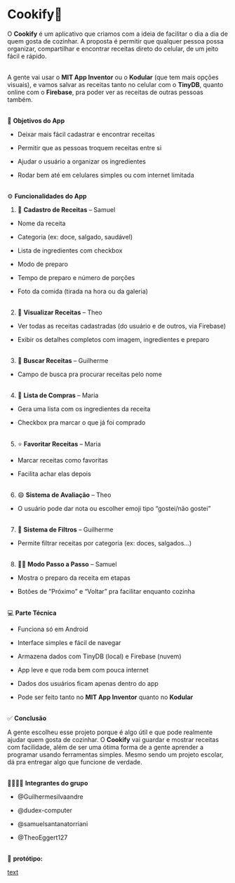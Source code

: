 # Cookify🍴


O **Cookify** é um aplicativo que criamos com a ideia de facilitar o dia a dia de quem gosta de cozinhar. A proposta é permitir que qualquer pessoa possa organizar, compartilhar e encontrar receitas direto do celular, de um jeito fácil e rápido.<br><br>

A gente vai usar o **MIT App Inventor** ou o **Kodular** (que tem mais opções visuais), e vamos salvar as receitas tanto no celular com o **TinyDB**, quanto online com o **Firebase**, pra poder ver as receitas de outras pessoas também.<br><br>

🎯 **Objetivos do App**

* Deixar mais fácil cadastrar e encontrar receitas

* Permitir que as pessoas troquem receitas entre si

* Ajudar o usuário a organizar os ingredientes

* Rodar bem até em celulares simples ou com internet limitada<br><br>


⚙️ **Funcionalidades do App**

1. 📝 **Cadastro de Receitas** – Samuel

* Nome da receita

* Categoria (ex: doce, salgado, saudável)

* Lista de ingredientes com checkbox

* Modo de preparo

* Tempo de preparo e número de porções

* Foto da comida (tirada na hora ou da galeria)<br><br>


2. 👀 **Visualizar Receitas** – Theo

* Ver todas as receitas cadastradas (do usuário e de outros, via Firebase)

* Exibir os detalhes completos com imagem, ingredientes e preparo<br><br>


3. 🔎 **Buscar Receitas** – Guilherme

* Campo de busca pra procurar receitas pelo nome<br><br>


4. 🛒 **Lista de Compras** – Maria

* Gera uma lista com os ingredientes da receita

* Checkbox pra marcar o que já foi comprado<br><br>


5. ⭐ **Favoritar Receitas** – Maria

* Marcar receitas como favoritas

* Facilita achar elas depois<br><br>


6. 😄 **Sistema de Avaliação** – Theo

* O usuário pode dar nota ou escolher emoji tipo “gostei/não gostei”<br><br>


7. 🧁 **Sistema de Filtros** – Guilherme

* Permite filtrar receitas por categoria (ex: doces, salgados...)<br><br>


8. 👨‍🍳 **Modo Passo a Passo** – Samuel

* Mostra o preparo da receita em etapas

* Botões de “Próximo” e “Voltar” pra facilitar enquanto cozinha<br><br>


💻 **Parte Técnica**

* Funciona só em Android

* Interface simples e fácil de navegar

* Armazena dados com TinyDB (local) e Firebase (nuvem)

* App leve e que roda bem com pouca internet

* Dados dos usuários ficam apenas dentro do app

* Pode ser feito tanto no **MIT App Inventor** quanto no **Kodular**<br><br>


✅ **Conclusão**

A gente escolheu esse projeto porque é algo útil e que pode realmente ajudar quem gosta de cozinhar. O **Cookify** vai guardar e mostrar receitas com facilidade, além de ser uma ótima forma de a gente aprender a programar usando ferramentas simples. Mesmo sendo um projeto escolar, dá pra entregar algo que funcione de verdade.<br><br>


👨‍👩‍👧‍👦 **Integrantes do grupo**

* @Guilhermesilvaandre<br>

* @dudex-computer<br>

* @samuelsantanatorriani<br>

* @TheoEggert127<br><br>

📱 **protótipo:**<br>

[text](https://marvelapp.com/prototype/11b8944e)


